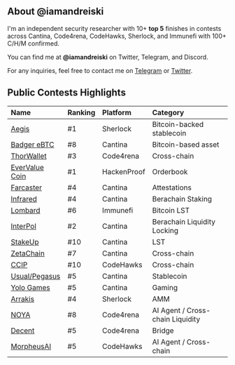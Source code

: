 ## About @iamandreiski
I'm an independent security researcher with 10+ **top 5** finishes in contests across Cantina, Code4rena, CodeHawks, Sherlock, and Immunefi with 100+ C/H/M confirmed.

You can find me at **@iamandreiski** on Twitter, Telegram, and Discord.

For any inquiries, feel free to contact me on [Telegram](https://t.me/iamandreiski) or [Twitter](https://twitter.com/iamandreiski).

## Public Contests Highlights

| Name | Ranking | Platform | Category |
|:-----|:--------|:---------|:---------|
| [Aegis](https://audits.sherlock.xyz/contests/799/leaderboard) | #1 | Sherlock | Bitcoin-backed stablecoin|
| [Badger eBTC](https://cantina.xyz/competitions/f57ffb47-0ded-4f04-bcec-ecd7d47fad58/leaderboard) | #8 | Cantina | Bitcoin-based asset |
| [ThorWallet](https://code4rena.com/audits/2025-02-thorwallet) | #3 | Code4rena | Cross-chain |
| [EverValue Coin](https://hackenproof.com/audit-programs/evervalue-coin-dualdefense-audit?tab=hackers) | #1 | HackenProof | Orderbook |
| [Farcaster](https://cantina.xyz/competitions/f9326d2b-bb99-45a9-88c5-94c54aa1823a/leaderboard) | #4 | Cantina | Attestations |
| [Infrared](https://cantina.xyz/competitions/ac5f64e6-3bf2-4269-bbb0-4bcd70425a1d/leaderboard) | #4 | Cantina | Berachain Staking |
| [Lombard](https://immunefi.com/audit-competition/audit-comp-lombard/leaderboard/#top) | #6 | Immunefi | Bitcoin LST |
| [InterPol](https://cantina.xyz/competitions/55023131-27df-44e4-af46-bec298d0fa8e/leaderboard) | #2 | Cantina | Berachain Liquidity Locking |
| [StakeUp](https://cantina.xyz/competitions/61087007-c7e9-4c4e-9d90-4e118933fecf/leaderboard) | #10 | Cantina | LST |
| [ZetaChain](https://cantina.xyz/competitions/80a33cf0-ad69-4163-a269-d27756aacb5e/leaderboard) | #7 | Cantina | Cross-chain |
| [CCIP](https://codehawks.cyfrin.io/c/2024-07-CL-CCIP/results?lt=contest&page=2&sc=reward&sj=reward&t=leaderboard) | #10 | CodeHawks | Cross-chain |
| [Usual/Pegasus](https://cantina.xyz/competitions/31a752e3-8ece-49b3-a9ee-d7294c659340/leaderboard) | #5 | Cantina | Stablecoin |
| [Yolo Games](https://cantina.xyz/competitions/a2c3cc6a-e384-495f-9751-5d7e657bc219/leaderboard) | #5 | Cantina | Gaming |
| [Arrakis](https://audits.sherlock.xyz/contests/195) | #4 | Sherlock | AMM |
| [NOYA](https://code4rena.com/audits/2024-04-noya) | #8 | Code4rena | AI Agent / Cross-chain Liquidity |
| [Decent](https://code4rena.com/audits/2024-01-decent) | #5 | Code4rena | Bridge |
| [MorpheusAI](https://codehawks.cyfrin.io/c/2024-01-Morpheus/results?lt=contest&page=1&sc=reward&sj=reward&t=leaderboard) | #5 | CodeHawks | AI Agent / Cross-chain |

